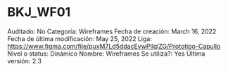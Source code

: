 # BKJ_WF01

Auditado: No
Categoría: Wireframes
Fecha de creación: March 16, 2022
Fecha de última modificación: May 25, 2022
Liga: https://www.figma.com/file/puxM7Ld5ddacEvwPIlqlZG/Prototipo-Capullo
Nivel o status: Dinámico
Nombre: Wireframes
Se utiliza?: Yes
Última versión: 2.3